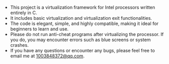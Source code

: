* This project is a virtualization framework for Intel processors written entirely in C.  
* It includes basic virtualization and virtualization exit functionalities.  
* The code is elegant, simple, and highly compatible, making it ideal for beginners to learn and use.  
* Please do not run anti-cheat programs after virtualizing the processor. If you do, you may encounter errors such as blue screens or system crashes.  
* If you have any questions or encounter any bugs, please feel free to email me at 1003848372@qq.com.
